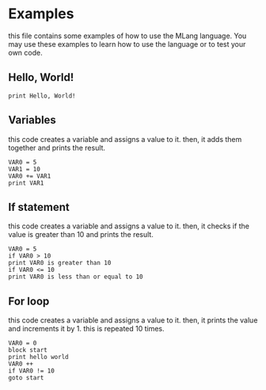 # Examples
this file contains some examples of how to use the MLang language. You may use these examples to learn how to use the language or to test your own code.

## Hello, World!
```mlang
print Hello, World!
```

## Variables
this code creates a variable and assigns a value to it. then, it adds them together and prints the result.
```mlang
VAR0 = 5
VAR1 = 10
VAR0 += VAR1
print VAR1
```

## If statement
this code creates a variable and assigns a value to it. then, it checks if the value is greater than 10 and prints the result.
```mlang
VAR0 = 5
if VAR0 > 10
print VAR0 is greater than 10
if VAR0 <= 10
print VAR0 is less than or equal to 10
```

## For loop
this code creates a variable and assigns a value to it. then, it prints the value and increments it by 1. this is repeated 10 times.
```mlang
VAR0 = 0
block start
print hello world
VAR0 ++
if VAR0 != 10
goto start
```



